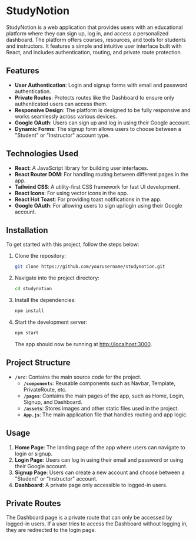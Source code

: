 
# StudyNotion

StudyNotion is a web application that provides users with an educational platform where they can sign up, log in, and access a personalized dashboard. The platform offers courses, resources, and tools for students and instructors. It features a simple and intuitive user interface built with React, and includes authentication, routing, and private route protection.

## Features

- **User Authentication**: Login and signup forms with email and password authentication.
- **Private Routes**: Protects routes like the Dashboard to ensure only authenticated users can access them.
- **Responsive Design**: The platform is designed to be fully responsive and works seamlessly across various devices.
- **Google OAuth**: Users can sign up and log in using their Google account.
- **Dynamic Forms**: The signup form allows users to choose between a "Student" or "Instructor" account type.

## Technologies Used

- **React**: A JavaScript library for building user interfaces.
- **React Router DOM**: For handling routing between different pages in the app.
- **Tailwind CSS**: A utility-first CSS framework for fast UI development.
- **React Icons**: For using vector icons in the app.
- **React Hot Toast**: For providing toast notifications in the app.
- **Google OAuth**: For allowing users to sign up/login using their Google account.

## Installation

To get started with this project, follow the steps below:

1. Clone the repository:

   ```bash
   git clone https://github.com/yourusername/studynotion.git
   ```

2. Navigate into the project directory:

   ```bash
   cd studynotion
   ```

3. Install the dependencies:

   ```bash
   npm install
   ```

4. Start the development server:

   ```bash
   npm start
   ```

   The app should now be running at [http://localhost:3000](http://localhost:3000).

## Project Structure

- **`/src`**: Contains the main source code for the project.
  - **`/components`**: Reusable components such as Navbar, Template, PrivateRoute, etc.
  - **`/pages`**: Contains the main pages of the app, such as Home, Login, Signup, and Dashboard.
  - **`/assets`**: Stores images and other static files used in the project.
  - **`App.js`**: The main application file that handles routing and app logic.

## Usage

1. **Home Page**: The landing page of the app where users can navigate to login or signup.
2. **Login Page**: Users can log in using their email and password or using their Google account.
3. **Signup Page**: Users can create a new account and choose between a "Student" or "Instructor" account.
4. **Dashboard**: A private page only accessible to logged-in users.

## Private Routes

The Dashboard page is a private route that can only be accessed by logged-in users. If a user tries to access the Dashboard without logging in, they are redirected to the login page.




